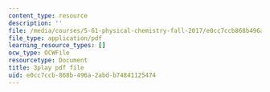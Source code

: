 ```yaml
---
content_type: resource
description: ''
file: /media/courses/5-61-physical-chemistry-fall-2017/e0cc7ccb868b496a2abdb74841125474_BEs4K6LSGzo.pdf
file_type: application/pdf
learning_resource_types: []
ocw_type: OCWFile
resourcetype: Document
title: 3play pdf file
uid: e0cc7ccb-868b-496a-2abd-b74841125474
---
```


